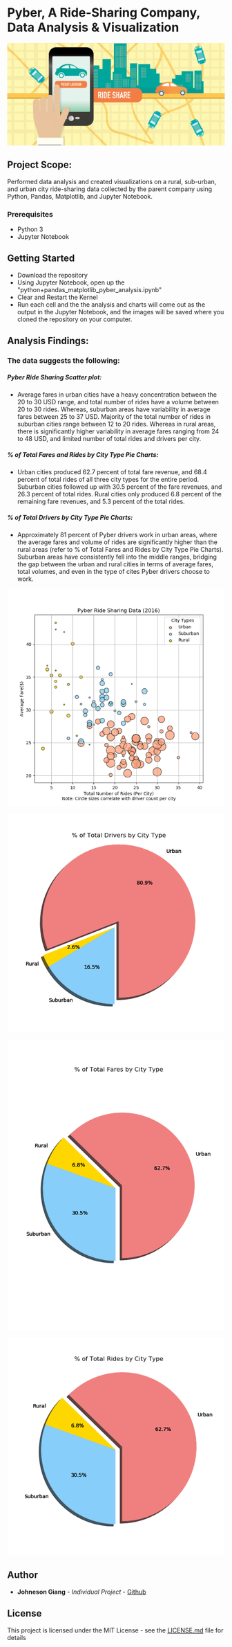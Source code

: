 # Pyber, A Ride-Sharing Company,  Data Analysis & Visualization

![Ride Sharing Image](images/intro_logo.png)

## Project Scope:
Performed data analysis and created visualizations on a rural, sub-urban, and urban city ride-sharing data collected by the parent company using Python, Pandas, Matplotlib, and Jupyter Notebook.

### Prerequisites

* Python 3
* Jupyter Notebook

## Getting Started

* Download the repository
* Using Jupyter Notebook, open up the "python+pandas_matplotlib_pyber_analysis.ipynb"
* Clear and Restart the Kernel
* Run each cell and the the analysis and charts will come out as the output in the Jupyter Notebook, and the images will be saved where you cloned the repository on your computer.


## Analysis Findings:

### The data suggests the following:

##### Pyber Ride Sharing Scatter plot:

* Average fares in urban cities have a heavy concentration between the 20 to 30 USD range, and total number of rides have a volume between 20 to 30 rides. Whereas, suburban areas have variability in average fares between 25 to 37 USD. Majority of the total number of rides in suburban cities range between 12 to 20 rides. Whereas in rural areas, there is significantly higher variability in average fares ranging from 24 to 48 USD, and  limited number of total rides and drivers per city.  

##### % of Total Fares and Rides by City Type Pie Charts:

* Urban cities produced 62.7 percent of total fare revenue, and 68.4 percent of total rides of all three city types for the entire period. Suburban cities followed up with 30.5 percent of the fare revenues, and 26.3 percent of total rides. Rural cities only produced 6.8 percent of the remaining fare revenues, and 5.3 percent of the total rides. 

##### % of Total Drivers by City Type Pie Charts:

* Approximately 81 percent of Pyber drivers work in urban areas, where the average fares and volume of rides are significantly higher than the rural areas  (refer to % of Total Fares and Rides by City Type Pie Charts). Suburban areas have consistently fell into the middle ranges, bridging the gap between the urban and rural cities in terms of average fares, total volumes, and even in the type of cites Pyber drivers choose to work.

![Ride Sharing Chart](images/Pyber_RideShare_Scatter.png)

![Total Drivers By City Type](images/Pyber_TotalDrivers_CityType.png)

![Total Fares By City Type](images/Pyber_TotalFares_CityType.png)

![Total Rides By City Type](images/Pyber_TotalRides_CityType.png)


## Author

* **Johneson Giang** - *Individual Project* - [Github](https://github.com/jhustles)

## License

This project is licensed under the MIT License - see the [LICENSE.md](LICENSE.md) file for details